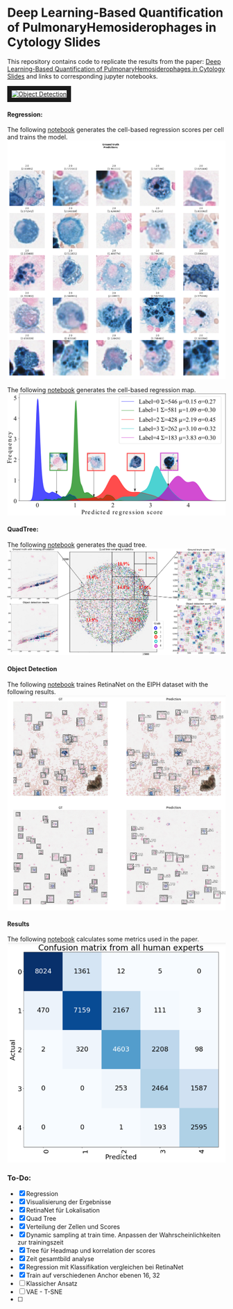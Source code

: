# Deep Learning-Based Quantification of PulmonaryHemosiderophages in Cytology Slides


This repository contains code to replicate the results from the paper:
[Deep Learning-Based Quantification of PulmonaryHemosiderophages in Cytology Slides](https://arxiv.org/abs/1908.04767) and links to corresponding jupyter notebooks. 


<a href="http://www.youtube.com/watch?feature=player_embedded&v=6azMAYpsyRw
" target="_blank"><img src="http://img.youtube.com/vi/6azMAYpsyRw/0.jpg" 
alt="Object Detection" width="240" height="180" border="10" /></a>


#### Regression:

The following [notebook](Regression/baseline.ipynb) generates the cell-based regression scores per cell and trains the model. 
![alt text](ReadmeImages/RegressionCellScores.png "Cell based regression results.")




The following [notebook](Regression/baseline.ipynb) generates the cell-based regression map. 
![alt text](ReadmeImages/Density2.png "Cell based regression results.")



#### QuadTree:

The following [notebook](QuadTree/QTree.ipynb) generates the quad tree. 
![alt text](ReadmeImages/ObjectDetectionWithQuadTree.png "Quad tree with object detection results.")


#### Object Detection

The following [notebook](Detection/baseline-level0.ipynb) traines RetinaNet on the EIPH dataset with the following results. 
![alt text](ReadmeImages/Cells1.png "Quad tree with object detection results.")


#### Results 

The following [notebook](Statistics/ClassificationResults.ipynb) calculates some metrics used in the paper. 
![alt text](ReadmeImages/ConfusionMatrix.png "Confusion Matrix")

### To-Do:

- [x] Regression
- [x] Visualisierung der Ergebnisse
- [x] RetinaNet für Lokalisation
- [x] Quad Tree
- [x] Verteilung der Zellen und Scores
- [x] Dynamic sampling at train time. Anpassen der Wahrscheinlichkeiten zur trainingszeit
- [x] Tree für Headmap und korrelation der scores
- [x] Zeit gesamtbild analyse
- [x] Regression mit Klassifikation vergleichen bei RetinaNet
- [x] Train auf verschiedenen Anchor ebenen 16, 32
- [ ] Klassicher Ansatz
- [ ] VAE - T-SNE
- [ ] 
